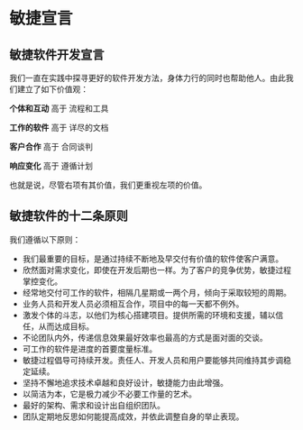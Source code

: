 # 敏捷宣言

## 敏捷软件开发宣言

我们一直在实践中探寻更好的软件开发方法，身体力行的同时也帮助他人。由此我们建立了如下价值观：

**个体和互动** 高于 流程和工具

 **工作的软件** 高于 详尽的文档

 **客户合作** 高于 合同谈判 

**响应变化** 高于 遵循计划

也就是说，尽管右项有其价值，我们更重视左项的价值。

## 敏捷软件的十二条原则

我们遵循以下原则：

- 我们最重要的目标，是通过持续不断地及早交付有价值的软件使客户满意。
- 欣然面对需求变化，即使在开发后期也一样。为了客户的竞争优势，敏捷过程掌控变化。
- 经常地交付可工作的软件，相隔几星期或一两个月，倾向于采取较短的周期。
- 业务人员和开发人员必须相互合作，项目中的每一天都不例外。
- 激发个体的斗志，以他们为核心搭建项目。提供所需的环境和支援，辅以信任，从而达成目标。
- 不论团队内外，传递信息效果最好效率也最高的方式是面对面的交谈。
- 可工作的软件是进度的首要度量标准。
- 敏捷过程倡导可持续开发。责任人、开发人员和用户要能够共同维持其步调稳定延续。
- 坚持不懈地追求技术卓越和良好设计，敏捷能力由此增强。
- 以简洁为本，它是极力减少不必要工作量的艺术。
- 最好的架构、需求和设计出自组织团队。
- 团队定期地反思如何能提高成效，并依此调整自身的举止表现。